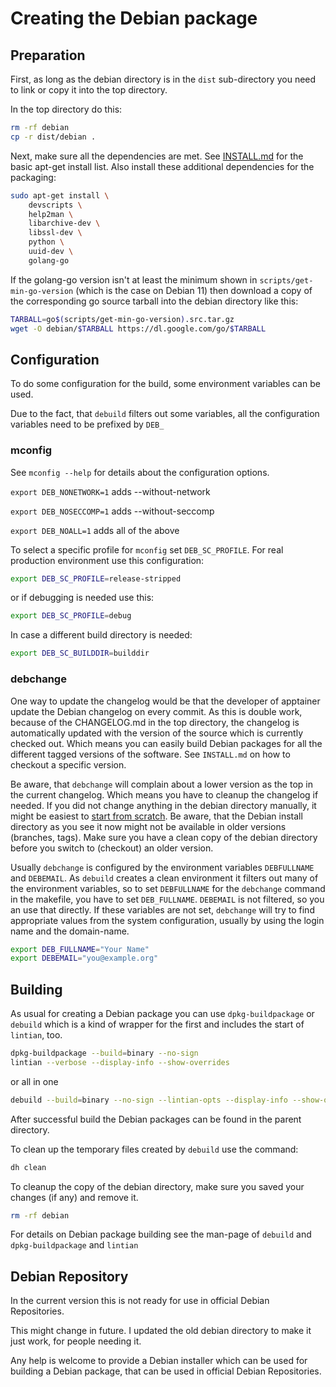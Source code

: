 # Creating the Debian package

## Preparation

First, as long as the debian directory is in the `dist` sub-directory
you need to link or copy it into the top directory.

In the top directory do this:

```sh
rm -rf debian
cp -r dist/debian .
```

Next, make sure all the dependencies are met. See
[INSTALL.md](../../INSTALL.md#install-system-dependencies)
for the basic apt-get install list.
Also install these additional dependencies for the packaging:

```sh
sudo apt-get install \
    devscripts \
    help2man \
    libarchive-dev \
    libssl-dev \
    python \
    uuid-dev \
    golang-go
```

If the golang-go version isn't at least the minimum shown in
`scripts/get-min-go-version` (which is the case on Debian 11)
then download a copy of the corresponding go source tarball into the
debian directory like this:

```sh
TARBALL=go$(scripts/get-min-go-version).src.tar.gz
wget -O debian/$TARBALL https://dl.google.com/go/$TARBALL
```

## Configuration

To do some configuration for the build, some environment variables can
be used.

Due to the fact, that `debuild` filters out some variables, all the
configuration variables need to be prefixed by `DEB_`

### mconfig

See `mconfig --help` for details about the configuration options.

`export DEB_NONETWORK=1` adds --without-network

`export DEB_NOSECCOMP=1` adds --without-seccomp

`export DEB_NOALL=1`     adds all of the above

To select a specific profile for `mconfig` set `DEB_SC_PROFILE`.
For real production environment use this configuration:

```sh
export DEB_SC_PROFILE=release-stripped
```

or if debugging is needed use this:

```sh
export DEB_SC_PROFILE=debug
```

In case a different build directory is needed:

```sh
export DEB_SC_BUILDDIR=builddir
```

### debchange

One way to update the changelog would be that the developer of apptainer
update the Debian changelog on every commit. As this is double work, because
of the CHANGELOG.md in the top directory, the changelog is automatically
updated with the version of the source which is currently checked out.
Which means you can easily build Debian packages for all the different tagged
versions of the software. See `INSTALL.md` on how to checkout a specific
version.

Be aware, that `debchange` will complain about a lower version as the top in
the current changelog. Which means you have to cleanup the changelog if needed.
If you did not change anything in the debian directory manually, it might
be easiest to [start from scratch](#preparation).
Be aware, that the Debian install directory as you see it now might not
be available in older versions (branches, tags). Make sure you have a
clean copy of the debian directory before you switch to (checkout) an
older version.

Usually `debchange` is configured by the environment variables
`DEBFULLNAME` and `DEBEMAIL`. As `debuild` creates a clean environment it
filters out many of the environment variables, so to set `DEBFULLNAME` for
the `debchange` command in the makefile, you have to set `DEB_FULLNAME`.
`DEBEMAIL` is not filtered, so you an use that directly.
If these variables are not set, `debchange` will try to find appropriate
values from the system configuration, usually by using the login name
and the domain-name.

```sh
export DEB_FULLNAME="Your Name"
export DEBEMAIL="you@example.org"
```

## Building

As usual for creating a Debian package you can use `dpkg-buildpackage`
or `debuild` which is a kind of wrapper for the first and includes the start
of `lintian`, too.

```sh
dpkg-buildpackage --build=binary --no-sign
lintian --verbose --display-info --show-overrides
```

or all in one

```sh
debuild --build=binary --no-sign --lintian-opts --display-info --show-overrides
```

After successful build the Debian packages can be found in the parent directory.

To clean up the temporary files created by `debuild` use the command:

```sh
dh clean
```

To cleanup the copy of the debian directory, make sure you saved your
changes (if any) and remove it.

```sh
rm -rf debian
```

For details on Debian package building see the man-page of `debuild` and
`dpkg-buildpackage` and `lintian`

## Debian Repository

In the current version this is not ready for use in official
Debian Repositories.

This might change in future. I updated the old debian directory to make
it just work, for people needing it.

Any help is welcome to provide a Debian installer which can be used for
building a Debian package,
that can be used in official Debian Repositories.
